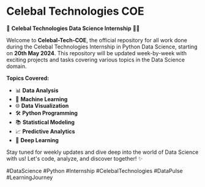 # Celebal Technologies COE

🚀 **Celebal Technologies Data Science Internship** 🧑‍💻

Welcome to **Celebal-Tech-COE**, the official repository for all work done during the Celebal Technologies Internship in Python Data Science, starting on **20th May 2024**. This repository will be updated week-by-week with exciting projects and tasks covering various topics in the Data Science domain. 

**Topics Covered:**
- 📊 **Data Analysis**
- 🤖 **Machine Learning**
- 🌐 **Data Visualization**
- 🛠️ **Python Programming**
- 📚 **Statistical Modeling**
- 📈 **Predictive Analytics**
- 🧠 **Deep Learning**

Stay tuned for weekly updates and dive deep into the world of Data Science with us! Let's code, analyze, and discover together! ✨

#DataScience #Python #Internship #CelebalTechnologies #DataPulse #LearningJourney

